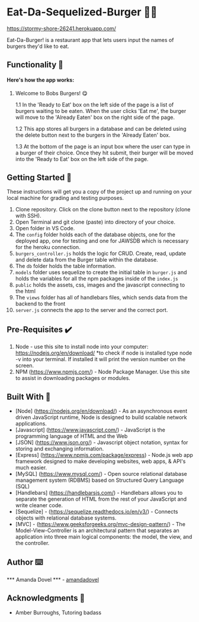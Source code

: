 # Eat-Da-Sequelized-Burger 🍔🍟
https://stormy-shore-26241.herokuapp.com/

Eat-Da-Burger! is a restaurant app that lets users input the names of burgers they'd like to eat.

## Functionality 💪
#### Here's how the app works: 
1. Welcome to Bobs Burgers! 😋

    1.1 In the 'Ready to Eat' box on the left side of the page is a list of burgers waiting to be eaten. When the user clicks 'Eat me', the burger will move to the 'Already Eaten' box on the right side of the page.

    1.2 This app stores all burgers in a database and can be deleted using the delete button next to the burgers in the 'Already Eaten' box.

    1.3 At the bottom of the page is an input box where the user can type in a burger of their choice. Once they hit submit, their burger will be moved into the 'Ready to Eat' box on the left side of the page. 

## Getting Started 🏁

These instructions will get you a copy of the project up and running on your local machine for grading and testing purposes. 

1. Clone repository. Click on the clone button next to the repository (clone with SSH). 
2. Open Terminal and git clone (paste) into directory of your choice. 
3. Open folder in VS Code. 
4. The `config` folder holds each of the database objects, one for the deployed app, one for testing and one for JAWSDB which is necessary for the heroku connection.
5. `burgers_controller.js` holds the logic for CRUD. Create, read, update and delete data from the Burger table within the database.
6. The `db` folder holds the table information.
7. `models` folder uses sequelize to create the initial table in `burger.js` and holds the variables for all the npm packages inside of the `index.js`
8. `public` holds the assets, css, images and the javascript connecting to the html
9. The `views` folder has all of handlebars files, which sends data from the backend to the front
10. `server.js` connects the app to the server and the correct port. 


## Pre-Requisites ✔️

1. Node - use this site to install node into your computer: https://nodejs.org/en/download/
    *to check if node is installed type node -v into your terminal. If installed it will print the version number on the screen.
2. NPM (https://www.npmjs.com/) - Node Package Manager. Use this site to assist in downloading packages or modules. 

## Built With 🔧

* [Node] (https://nodejs.org/en/download/) - As an asynchronous event driven JavaScript runtime, Node is designed to build scalable network applications. 
* [Javascript] (https://www.javascript.com/) - JavaScript is the programming language of HTML and the Web
* [JSON] (https://www.json.org/) - Javascript object notation, syntax for storing and exchanging information. 
* [Express] (https://www.npmjs.com/package/express) - Node.js web app framework designed to make developing websites, web apps, & API's much easier.
* [MySQL] (https://www.mysql.com/) - Open source relational database management system (RDBMS) based on Structured Query Language (SQL)
* [Handlebars] (https://handlebarsjs.com/) - Handlebars allows you to separate the generation of HTML from the rest of your JavaScript and write cleaner code.
* [Sequelize] - (https://sequelize.readthedocs.io/en/v3/) - Connects objects with relational database systems. 
* [MVC] - (https://www.geeksforgeeks.org/mvc-design-pattern/) - The Model-View-Controller is an architectural pattern that separates an application into three main logical components: the model, the view, and the controller.
 

## Author ⌨️
*** Amanda Dovel *** - [amandadovel](https://github.com/amandadovel)

## Acknowledgments 🌟

* Amber Burroughs, Tutoring badass